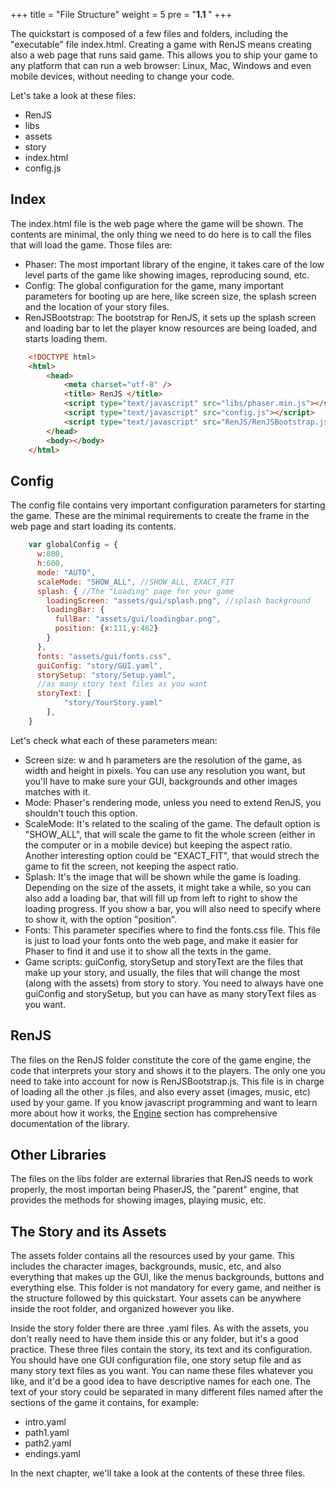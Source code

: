+++
title = "File Structure"
weight = 5
pre = "<b>1.1 </b>"
+++

The quickstart is composed of a few files and folders, including the "executable" file index.html. Creating a game with RenJS means creating also a web page that runs said game. This allows you to ship your game to any platform that can run a web browser: Linux, Mac, Windows and even mobile devices, without needing to change your code. 

Let's take a look at these files:

* RenJS
* libs
* assets
* story
* index.html
* config.js

## Index

The index.html file is the web page where the game will be shown. The contents are minimal, the only thing we need to do here is to call the files that will load the game. Those files are:

* Phaser: The most important library of the engine, it takes care of the low level parts of the game like showing images, reproducing sound, etc.
* Config: The global configuration for the game, many important parameters for booting up are here, like screen size, the splash screen and the location of your story files.
* RenJSBootstrap: The bootstrap for RenJS, it sets up the splash screen and loading bar to let the player know resources are being loaded, and starts loading them.

```html
    <!DOCTYPE html>
	<html>
		<head>
			<meta charset="utf-8" />
			<title> RenJS </title>
			<script type="text/javascript" src="libs/phaser.min.js"></script>
			<script type="text/javascript" src="config.js"></script>     
			<script type="text/javascript" src="RenJS/RenJSBootstrap.js"></script>
		</head>
		<body></body>
	</html>
```

## Config

The config file contains very important configuration parameters for starting the game. These are the minimal requirements to create the frame in the web page and start loading its contents.

```js
	var globalConfig = {
	  w:800,
	  h:600,
	  mode: "AUTO",
	  scaleMode: "SHOW_ALL", //SHOW_ALL, EXACT_FIT
	  splash: { //The "Loading" page for your game
	    loadingScreen: "assets/gui/splash.png", //splash background
	    loadingBar: {
	      fullBar: "assets/gui/loadingbar.png",
	      position: {x:111,y:462}
	    }
	  },
	  fonts: "assets/gui/fonts.css",
	  guiConfig: "story/GUI.yaml",
	  storySetup: "story/Setup.yaml",
	  //as many story text files as you want
	  storyText: [
	        "story/YourStory.yaml"
	    ],
	}
```
Let's check what each of these parameters mean:

* Screen size: w and h parameters are the resolution of the game, as width and height in pixels. You can use any resolution you want, but you'll have to make sure your GUI, backgrounds and other images matches with it.
* Mode: Phaser's rendering mode, unless you need to extend RenJS, you shouldn't touch this option.
* ScaleMode: It's related to the scaling of the game. The default option is "SHOW_ALL", that will scale the game to fit the whole screen (either in the computer or in a mobile device) but keeping the aspect ratio. Another interesting option could be "EXACT_FIT", that would strech the game to fit the screen, not keeping the aspect ratio.
* Splash: It's the image that will be shown while the game is loading. Depending on the size of the assets, it might take a while, so you can also add a loading bar, that will fill up from left to right to show the loading progress. If you show a bar, you will also need to specify where to show it, with the option "position".
* Fonts: This parameter specifies where to find the fonts.css file. This file is just to load your fonts onto the web page, and make it easier for Phaser to find it and use it to show all the texts in the game.
* Game scripts: guiConfig, storySetup and storyText are the files that make up your story, and usually, the files that will change the most (along with the assets) from story to story. You need to always have one guiConfig and storySetup, but you can have as many storyText files as you want. 

## RenJS

The files on the RenJS folder constitute the core of the game engine, the code that interprets your story and shows it to the players. The only one you need to take into account for now is RenJSBootstrap.js. This file is in charge of loading all the other .js files, and also every asset (images, music, etc) used by your game. If you know javascript programming and want to learn more about how it works, the [Engine](../engine) section has comprehensive documentation of the library.

## Other Libraries

The files on the libs folder are external libraries that RenJS needs to work properly, the most importan being PhaserJS, the "parent" engine, that provides the methods for showing images, playing music, etc. 

## The Story and its Assets

The assets folder contains all the resources used by your game. This includes the character images, backgrounds, music, etc, and also everything that makes up the GUI, like the menus backgrounds, buttons and everything else. This folder is not mandatory for every game, and neither is the structure followed by this quickstart. Your assets can be anywhere inside the root folder, and organized however you like.

Inside the story folder there are three .yaml files. As with the assets, you don't really need to have them inside this or any folder, but it's a good practice. These three files contain the story, its text and its configuration. You should have one GUI configuration file, one story setup file and as many story text files as you want. You can name these files whatever you like, and it'd be a good idea to have descriptive names for each one. The text of your story could be separated in many different files named after the sections of the game it contains, for example:

* intro.yaml
* path1.yaml
* path2.yaml
* endings.yaml

In the next chapter, we'll take a look at the contents of these three files.